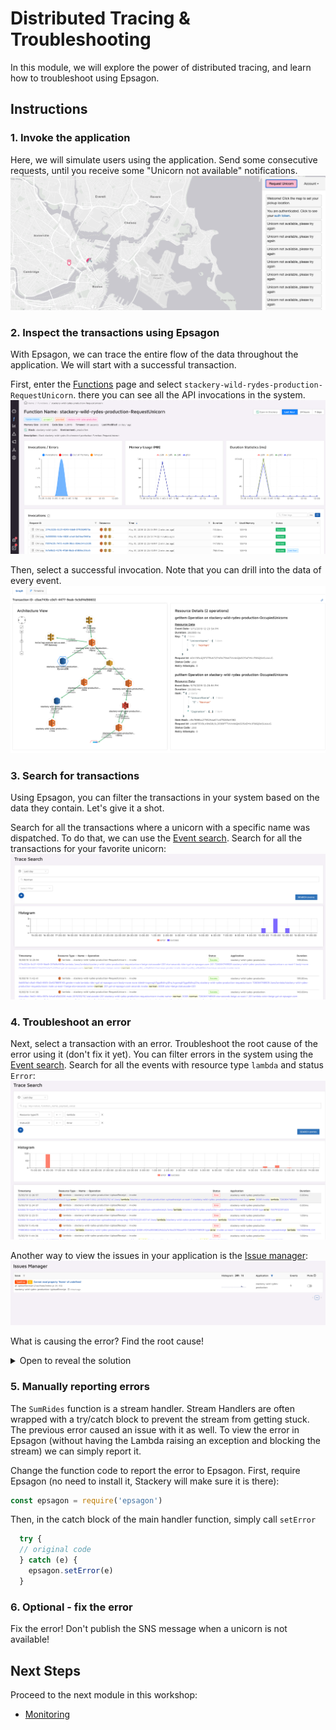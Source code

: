 # Distributed Tracing & Troubleshooting
In this module, we will explore the power of distributed tracing, and learn how to troubleshoot using Epsagon.

## Instructions
### 1. Invoke the application
Here, we will simulate users using the application. Send some consecutive requests, until you receive some "Unicorn not available" notifications. 
![Unicorn not available](./images/07-unicorn-not-available.png)


### 2. Inspect the transactions using Epsagon
With Epsagon, we can trace the entire flow of the data throughout the application. We will start with a successful transaction.

First, enter the [Functions](https://dashboard.epsagon.com/functions) page and select `stackery-wild-rydes-production-RequestUnicorn`. there you can see all the API invocations in the system.
![Specific function view](./images/07-specific-function.png)

Then, select a successful invocation. Note that you can drill into the data of every event.
![Specific invocation](./images/07-specific-invocation.png)


### 3. Search for transactions
Using Epsagon, you can filter the transactions in your system based on the data they contain. Let's give it a shot.

Search for all the transactions where a unicorn with a specific name was dispatched. To do that, we can use the [Event search](https://dashboard.epsagon.com/search). Search for all the transactions for your favorite unicorn:
![Search a unicorn](./images/07-search-unicorn.png)


### 4. Troubleshoot an error
Next, select a transaction with an error. Troubleshoot the root cause of the error using it (don't fix it yet). You can filter errors in the system using the [Event search](https://dashboard.epsagon.com/search). Search for all the events with resource type `lambda` and status `Error`:
![Events with errors](./images/07-filter-errors.png)

Another way to view the issues in your application is the  [Issue manager](https://dashboard.epsagon.com/issues):
![Issues](./images/07-issues-manager.png)

What is causing the error? Find the root cause!
<details>
<summary> Open to reveal the solution</summary>
<br>
When a user requests a unicorn and the selected one is not available (the `OccupiedUnicorns` DB reports it as busy), a message is still being dispatched to the `UnicornDispached` SNS! This causes a faulty message to pass downstream and the next function malfunctions.
</details>

### 5. Manually reporting errors
The `SumRides` function is a stream handler. Stream Handlers are often wrapped with a try/catch block to prevent the stream from getting stuck. The previous error caused an issue with it as well. To view the error in Epsagon (without having the Lambda raising an exception and blocking the stream) we can simply report it.

Change the function code to report the error to Epsagon. First, require Epsagon (no need to install it, Stackery will make sure it is there):

```javascript
const epsagon = require('epsagon')
```
Then, in the catch block of the main handler function, simply call `setError`
```javascript
  try {
  // original code
  } catch (e) {
    epsagon.setError(e)
  }
```

### 6. Optional - fix the error
Fix the error! Don't publish the SNS message when a unicorn is not available!

## Next Steps

Proceed to the next module in this workshop:

* [Monitoring](08-monitoring.md)
